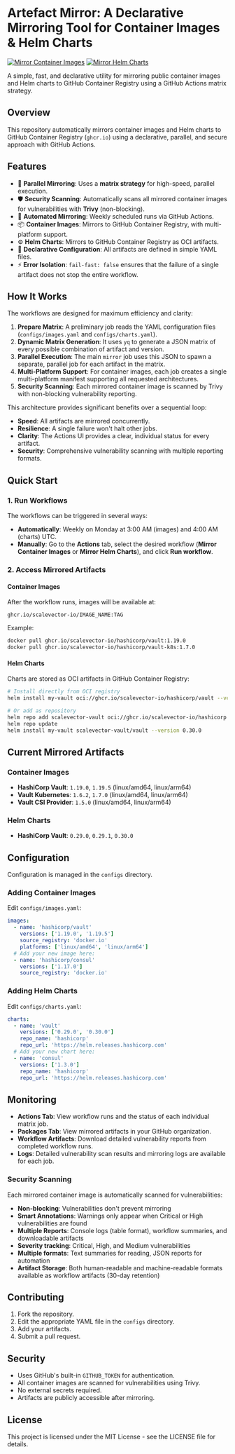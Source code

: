 # Artefact Mirror: A Declarative Mirroring Tool for Container Images & Helm Charts

[![Mirror Container Images](https://github.com/scalevector-io/artefact-mirror/actions/workflows/mirror-images.yaml/badge.svg)](https://github.com/scalevector-io/artefact-mirror/actions/workflows/mirror-images.yaml)
[![Mirror Helm Charts](https://github.com/scalevector-io/artefact-mirror/actions/workflows/mirror-charts.yaml/badge.svg)](https://github.com/scalevector-io/artefact-mirror/actions/workflows/mirror-charts.yaml)

A simple, fast, and declarative utility for mirroring public container images and Helm charts to GitHub Container Registry using a GitHub Actions matrix strategy.

## Overview

This repository automatically mirrors container images and Helm charts to GitHub Container Registry (`ghcr.io`) using a declarative, parallel, and secure approach with GitHub Actions.

## Features

- 🚀 **Parallel Mirroring**: Uses a **matrix strategy** for high-speed, parallel execution.
- 🛡️ **Security Scanning**: Automatically scans all mirrored container images for vulnerabilities with **Trivy** (non-blocking).
- 🔄 **Automated Mirroring**: Weekly scheduled runs via GitHub Actions.
- 📦 **Container Images**: Mirrors to GitHub Container Registry, with multi-platform support.
- ⚙️ **Helm Charts**: Mirrors to GitHub Container Registry as OCI artifacts.
- 📝 **Declarative Configuration**: All artifacts are defined in simple YAML files.
- ⚡ **Error Isolation**: `fail-fast: false` ensures that the failure of a single artifact does not stop the entire workflow.

## How It Works

The workflows are designed for maximum efficiency and clarity:

1.  **Prepare Matrix**: A preliminary job reads the YAML configuration files (`configs/images.yaml` and `configs/charts.yaml`).
2.  **Dynamic Matrix Generation**: It uses `yq` to generate a JSON matrix of every possible combination of artifact and version.
3.  **Parallel Execution**: The main `mirror` job uses this JSON to spawn a separate, parallel job for each artifact in the matrix.
4.  **Multi-Platform Support**: For container images, each job creates a single multi-platform manifest supporting all requested architectures.
5.  **Security Scanning**: Each mirrored container image is scanned by Trivy with non-blocking vulnerability reporting.

This architecture provides significant benefits over a sequential loop:
- **Speed**: All artifacts are mirrored concurrently.
- **Resilience**: A single failure won't halt other jobs.
- **Clarity**: The Actions UI provides a clear, individual status for every artifact.
- **Security**: Comprehensive vulnerability scanning with multiple reporting formats.

## Quick Start

### 1. Run Workflows

The workflows can be triggered in several ways:

- **Automatically**: Weekly on Monday at 3:00 AM (images) and 4:00 AM (charts) UTC.
- **Manually**: Go to the **Actions** tab, select the desired workflow (**Mirror Container Images** or **Mirror Helm Charts**), and click **Run workflow**.

### 2. Access Mirrored Artifacts

#### Container Images
After the workflow runs, images will be available at:
```
ghcr.io/scalevector-io/IMAGE_NAME:TAG
```

Example:
```bash
docker pull ghcr.io/scalevector-io/hashicorp/vault:1.19.0
docker pull ghcr.io/scalevector-io/hashicorp/vault-k8s:1.7.0
```

#### Helm Charts
Charts are stored as OCI artifacts in GitHub Container Registry:
```bash
# Install directly from OCI registry
helm install my-vault oci://ghcr.io/scalevector-io/hashicorp/vault --version 0.30.0

# Or add as repository
helm repo add scalevector-vault oci://ghcr.io/scalevector-io/hashicorp
helm repo update
helm install my-vault scalevector-vault/vault --version 0.30.0
```

## Current Mirrored Artifacts

### Container Images
- **HashiCorp Vault**: `1.19.0`, `1.19.5` (linux/amd64, linux/arm64)
- **Vault Kubernetes**: `1.6.2`, `1.7.0` (linux/amd64, linux/arm64)
- **Vault CSI Provider**: `1.5.0` (linux/amd64, linux/arm64)

### Helm Charts
- **HashiCorp Vault**: `0.29.0`, `0.29.1`, `0.30.0`

## Configuration

Configuration is managed in the `configs` directory.

### Adding Container Images

Edit `configs/images.yaml`:
```yaml
images:
  - name: 'hashicorp/vault'
    versions: ['1.19.0', '1.19.5']
    source_registry: 'docker.io'
    platforms: ['linux/amd64', 'linux/arm64']
  # Add your new image here:
  - name: 'hashicorp/consul'
    versions: ['1.17.0']
    source_registry: 'docker.io'
```

### Adding Helm Charts

Edit `configs/charts.yaml`:
```yaml
charts:
  - name: 'vault'
    versions: ['0.29.0', '0.30.0']
    repo_name: 'hashicorp'
    repo_url: 'https://helm.releases.hashicorp.com'
  # Add your new chart here:
  - name: 'consul'
    versions: ['1.3.0']
    repo_name: 'hashicorp'
    repo_url: 'https://helm.releases.hashicorp.com'
```

## Monitoring

- **Actions Tab**: View workflow runs and the status of each individual matrix job.
- **Packages Tab**: View mirrored artifacts in your GitHub organization.
- **Workflow Artifacts**: Download detailed vulnerability reports from completed workflow runs.
- **Logs**: Detailed vulnerability scan results and mirroring logs are available for each job.

### Security Scanning

Each mirrored container image is automatically scanned for vulnerabilities:

- **Non-blocking**: Vulnerabilities don't prevent mirroring
- **Smart Annotations**: Warnings only appear when Critical or High vulnerabilities are found
- **Multiple Reports**: Console logs (table format), workflow summaries, and downloadable artifacts
- **Severity tracking**: Critical, High, and Medium vulnerabilities
- **Multiple formats**: Text summaries for reading, JSON reports for automation
- **Artifact Storage**: Both human-readable and machine-readable formats available as workflow artifacts (30-day retention)

## Contributing

1. Fork the repository.
2. Edit the appropriate YAML file in the `configs` directory.
3. Add your artifacts.
4. Submit a pull request.

## Security

- Uses GitHub's built-in `GITHUB_TOKEN` for authentication.
- All container images are scanned for vulnerabilities using Trivy.
- No external secrets required.
- Artifacts are publicly accessible after mirroring.

## License

This project is licensed under the MIT License - see the LICENSE file for details.